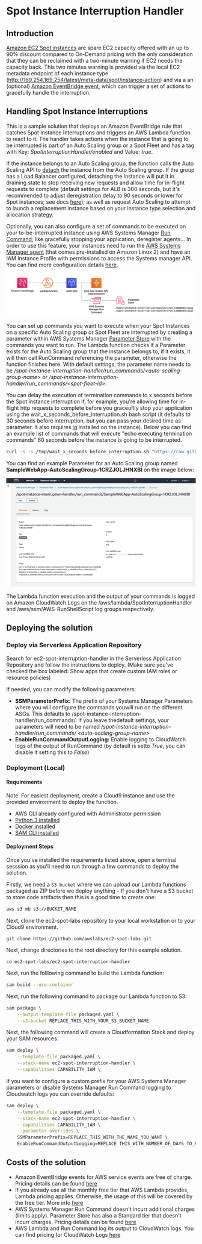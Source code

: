 # Spot Instance Interruption Handler

## Introduction
[Amazon EC2 Spot instances](https://aws.amazon.com/ec2/spot/) are spare EC2 capacity offered with an up to 90% discount compared to On-Demand pricing with the only consideration that they can be reclaimed with a two-minute warning if EC2 needs the capacity back. This two minutes warning is provided via the local EC2 metadata endpoint of each instance type (http://169.254.169.254/latest/meta-data/spot/instance-action) and via a an (optional) [Amazon EventBridge event](https://docs.aws.amazon.com/eventbridge/latest/userguide/create-eventbridge-rule.html), which can trigger a set of actions to gracefully handle the interruption.

## Handling Spot Instance Interruptions

This is a sample solution that deploys an Amazon EventBridge rule that catches Spot Instance Interruptions and triggers an AWS Lambda function to react to it. The handler takes actions when the instance that is going to be interrupted is part of an Auto Scaling group or a Spot Fleet and has a tag with Key: *SpotInterruptionHandler/enabled* and Value: *true*.

If the instance belongs to an Auto Scaling group, the function calls the Auto Scaling API to [detach](https://docs.aws.amazon.com/autoscaling/ec2/APIReference/API_DetachInstances.html) the instance from the Auto Scaling group. If the group has a Load Balancer configured, detaching the instance will put it in draining state to stop receiving new requests and allow time for in-flight requests to complete (default settings for ALB is 300 seconds, but it's recommended to adjust deregistration delay to 90 seconds or lower for Spot instances; see docs [here](https://docs.aws.amazon.com/elasticloadbalancing/latest/application/load-balancer-target-groups.html#deregistration-delay)); as well as request Auto Scaling to attempt to launch a replacement instance based on your instance type selection and allocation strategy. 

Optionally, you can also configure a set of commands to be executed on your to-be-interrupted instance using AWS Systems Manager [Run Command](https://docs.aws.amazon.com/systems-manager/latest/userguide/execute-remote-commands.html); like gracefully stopping your application, deregister agents... In order to use this feature, your instances need to run the [AWS Systems Manager agent](https://docs.aws.amazon.com/systems-manager/latest/userguide/ssm-agent.html) (that comes pre-installed on Amazon Linux 2) and have an IAM Instance Profile with permissions to access the Systems manager API. You can find more configuration details [here](https://docs.aws.amazon.com/systems-manager/latest/userguide/systems-manager-setting-up.html).

![Architecture](/ec2-spot-interruption-handler/images/architecture.png)

You can set up commands you want to execute when your Spot Instances on a specific Auto Scaling group or Spot Fleet are interrupted by creating a parameter within AWS Systems Manager [Parameter Store](https://docs.aws.amazon.com/systems-manager/latest/userguide/systems-manager-parameter-store.html) with the commands you want to run. The Lambda function checks if a Parameter exists for the Auto Scaling group that the instance belongs to, if it exists, it will then call RunCommand referencing the parameter, otherwise the function finishes here. With default settings, the parameter name needs to be */spot-instance-interruption-handler/run_commands/\<auto-scaling-group-name\>* or */spot-instance-interruption-handler/run_commands/\<spot-fleet-id\>*.

You can delay the execution of termination commands to x seconds before the Spot instance interruption if, for example, you're allowing time for in-flight http requests to complete before you graceuflly stop your application using the wait_x_seconds_before_interruption.sh bash script (it defaults to 30 seconds before interruption, but you can pass your desired time as parameter. It also requires [jq](https://stedolan.github.io/jq/) installed on the instance). Below you can find an example list of commands that will execute "echo executing termination commands" 60 seconds before the instance is going to be interrupted.

```bash
curl -s -o /tmp/wait_x_seconds_before_interruption.sh "https://raw.githubusercontent.com/awslabs/ec2-spot-labs/master/ec2-spot-interruption-handler/wait_x_seconds_before_interruption.sh"; chmod u+x /tmp/wait_x_seconds_before_interruption.sh; /tmp/wait_x_seconds_before_interruption.sh 60; echo "executing termination commands"
```

You can find an example Parameter for an Auto Scaling group named **SampleWebApp-AutoScalingGroup-1CRZJOLJHNXBI** on the image below:

![Parameter Store Example](/ec2-spot-interruption-handler/images/ParameterStore.png)

The Lambda function execution and the output of your commands is logged on Amazon CloudWatch Logs on the /aws/lambda/SpotInterruptionHandler and /aws/ssm/AWS-RunShellScript log groups respectively.

## Deploying the solution

### Deploy via Serverless Application Repository
Search for ec2-spot-interruption-handler in the Serverless Application Repository and follow the instructions to deploy. (Make sure you've checked the box labeled: Show apps that create custom IAM roles or resource policies)

If needed, you can modify the following parameters:
 - **SSMParameterPrefix:** The prefix of your Systems Manager Parameters where you will configure the commands youwill run on the different ASGs. This defaults to /spot-instance-interruption-handler/run_commands/. If you leave thedefault settings, your parameters will need to be named */spot-instance-interruption-handler/run_commands/ \<auto-scaling-group-name\>*
 - **EnableRunCommandOutputLogging:** Enable logging to CloudWatch logs of the output of RunCommand (by default is setto *True*, you can disable it setting this to *False*)

### Deployment (Local)

#### Requirements

Note: For easiest deployment, create a Cloud9 instance and use the provided environment to deploy the function.

* AWS CLI already configured with Administrator permission
* [Python 3 installed](https://www.python.org/downloads/)
* [Docker installed](https://www.docker.com/community-edition)
* [SAM CLI installed](https://docs.aws.amazon.com/serverless-application-model/latest/developerguide/serverless-sam-cli-install.html)

#### Deployment Steps

Once you've installed the requirements listed above, open a terminal sesssion as you'll need to run through a few commands to deploy the solution.

Firstly, we need a `S3 bucket` where we can upload our Lambda functions packaged as ZIP before we deploy anything - If you don't have a S3 bucket to store code artifacts then this is a good time to create one:

```bash
aws s3 mb s3://BUCKET_NAME
```
Next, clone the ec2-spot-labs repository to your local workstation or to your Cloud9 environment.

```
git clone https://github.com/awslabs/ec2-spot-labs.git
```

Next, change directories to the root directory for this example solution.

```
cd ec2-spot-labs/ec2-spot-interruption-handler
```

Next, run the folllowing command to build the Lambda function:

```bash
sam build --use-container
```

Next, run the following command to package our Lambda function to S3:

```bash
sam package \
    --output-template-file packaged.yaml \
    --s3-bucket REPLACE_THIS_WITH_YOUR_S3_BUCKET_NAME
```

Next, the following command will create a Cloudformation Stack and deploy your SAM resources.

```bash
sam deploy \
    --template-file packaged.yaml \
    --stack-name ec2-spot-interruption-handler \
    --capabilities CAPABILITY_IAM \
```

If you want to configure a custom prefix for your AWS Systems Manager parameters or disable Systems Manager Run Command logging to Cloudwatch logs you can override defaults:


```bash
sam deploy \
    --template-file packaged.yaml \
    --stack-name ec2-spot-interruption-handler \
    --capabilities CAPABILITY_IAM \
    --parameter-overrides \
    SSMParameterPrefix=REPLACE_THIS_WITH_THE_NAME_YOU_WANT \
    EnableRunCommandOutputLogging=REPLACE_THIS_WITH_NUMBER_OF_DAYS_TO_RETAIN_LOGS  
```

## Costs of the solution

- Amazon EventBridge events for AWS service events are free of charge. Pricing details can be found [here](https://aws.amazon.com/eventbridge/pricing/)
- If you already use all the monthly free tier that AWS Lambda provides, Lambda pricing applies. Otherwise, the usage of this will be covered by the free tier. More info [here](https://aws.amazon.com/lambda/pricing/)
- AWS Systems Manager Run Command doesn't incurr additional charges (limits apply). Parameter Store has also a Standard tier that doesn't incurr charges. Pricing details can be found [here](https://aws.amazon.com/systems-manager/pricing/)
- AWS Lambda and Run Command log its output to CloudWatch logs. You can find pricing for CloudWatch Logs [here](https://aws.amazon.com/cloudwatch/pricing/)